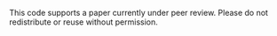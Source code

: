 This code supports a paper currently under peer review. Please do not redistribute or reuse without permission.
